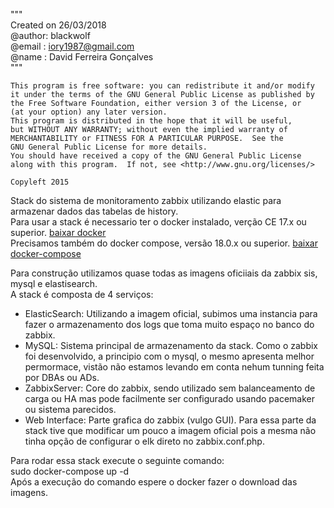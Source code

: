 """
<br>Created on 26/03/2018
<br>@author: blackwolf
<br>@email : iory1987@gmail.com
<br>@name  : David Ferreira Gonçalves
<br>
"""

    This program is free software: you can redistribute it and/or modify
    it under the terms of the GNU General Public License as published by
    the Free Software Foundation, either version 3 of the License, or
    (at your option) any later version.
    This program is distributed in the hope that it will be useful,
    but WITHOUT ANY WARRANTY; without even the implied warranty of
    MERCHANTABILITY or FITNESS FOR A PARTICULAR PURPOSE.  See the
    GNU General Public License for more details.
    You should have received a copy of the GNU General Public License
    along with this program.  If not, see <http://www.gnu.org/licenses/>
    
    Copyleft 2015
    
 Stack do sistema de monitoramento zabbix utilizando elastic para armazenar dados das tabelas de history.<br>
 Para usar a stack é necessario ter o docker instalado, verção CE 17.x ou superior. [baixar docker](https://docs.docker.com/install/)<br>
 Precisamos também do docker compose, versão 18.0.x ou superior. [baixar docker-compose](https://docs.docker.com/compose/install/)<br>
 
 
 Para construção utilizamos quase todas as imagens oficiiais da zabbix sis, mysql e elastisearch.<br>
 A stack é composta de 4 serviços:
   - ElasticSearch: Utilizando a imagem oficial, subimos uma instancia para fazer o armazenamento dos logs que toma muito espaço no banco do zabbix.
   - MySQL: Sistema principal de armazenamento da stack. Como o zabbix foi desenvolvido, a principio com o mysql, o mesmo apresenta melhor permormace, vistão não estamos levando em conta nehum tunning feita por DBAs ou ADs.
   - ZabbixServer: Core do zabbix, sendo utilizado sem balanceamento de carga ou HA mas pode facilmente ser configurado usando pacemaker ou sistema parecidos.
   - Web Interface: Parte grafica do zabbix (vulgo GUI). Para essa parte da stack tive que modificar um pouco a imagem oficial pois a mesma não tinha opção de configurar o elk direto no zabbix.conf.php.
 
 Para rodar essa stack execute o seguinte comando:<br>
    sudo docker-compose up -d <br>
 Após a execução do comando espere o docker fazer o download das imagens.
 
